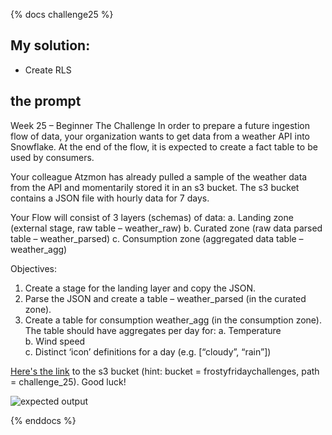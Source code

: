 {% docs challenge25 %}
## My solution:
- Create RLS

## the prompt
Week 25 – Beginner
The Challenge
In order to prepare a future ingestion flow of data, your organization wants to get data from a weather API into Snowflake. At the end of the flow, it is expected to create a fact table to be used by consumers. 

Your colleague Atzmon has already pulled a sample of the weather data from the API and momentarily stored it in an s3 bucket. The s3 bucket contains a JSON file with hourly data for 7 days. 

Your Flow will consist of 3 layers (schemas) of data:
a. Landing zone (external stage, raw table – weather_raw)
b. Curated zone (raw data parsed table – weather_parsed)
c. Consumption zone (aggregated data table – weather_agg)

Objectives: 
1. Create a stage for the landing layer and copy the JSON. 
2. Parse the JSON and create a table – weather_parsed (in the curated zone). 
3. Create a table for consumption weather_agg (in the consumption zone).     
The table should have aggregates per day for: 
a. Temperature       
b. Wind speed       
c. Distinct ‘icon’ definitions for a day (e.g. [“cloudy”, “rain”])

[Here's the link](https://frostyfridaychallenges.s3.eu-west-1.amazonaws.com/challenge_25/ber_7d_oct_clim.json)  to the s3 bucket (hint: bucket = frostyfridaychallenges, path = challenge_25).
Good luck!

![expected output](https://frostyfriday.org/2022/11/30/week-25-beginner/)

{% enddocs %}